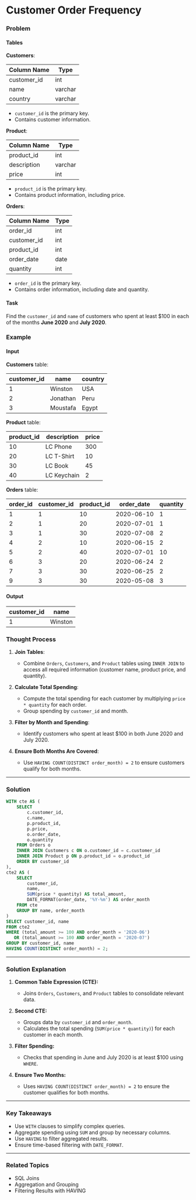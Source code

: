 # Customer Order Frequency

### Problem

#### Tables

**Customers**:

| Column Name   | Type    |
|---------------|---------|
| customer_id   | int     |
| name          | varchar |
| country       | varchar |

- `customer_id` is the primary key.
- Contains customer information.

**Product**:

| Column Name   | Type    |
|---------------|---------|
| product_id    | int     |
| description   | varchar |
| price         | int     |

- `product_id` is the primary key.
- Contains product information, including price.

**Orders**:

| Column Name   | Type    |
|---------------|---------|
| order_id      | int     |
| customer_id   | int     |
| product_id    | int     |
| order_date    | date    |
| quantity      | int     |

- `order_id` is the primary key.
- Contains order information, including date and quantity.

#### Task

Find the `customer_id` and `name` of customers who spent at least $100 in each of the months **June 2020** and **July 2020**.

### Example

#### Input

**Customers** table:

| customer_id | name      | country  |
|-------------|-----------|----------|
| 1           | Winston   | USA      |
| 2           | Jonathan  | Peru     |
| 3           | Moustafa  | Egypt    |

**Product** table:

| product_id | description   | price |
|------------|---------------|-------|
| 10         | LC Phone      | 300   |
| 20         | LC T-Shirt    | 10    |
| 30         | LC Book       | 45    |
| 40         | LC Keychain   | 2     |

**Orders** table:

| order_id | customer_id | product_id | order_date  | quantity |
|----------|-------------|------------|-------------|----------|
| 1        | 1           | 10         | 2020-06-10  | 1        |
| 2        | 1           | 20         | 2020-07-01  | 1        |
| 3        | 1           | 30         | 2020-07-08  | 2        |
| 4        | 2           | 10         | 2020-06-15  | 2        |
| 5        | 2           | 40         | 2020-07-01  | 10       |
| 6        | 3           | 20         | 2020-06-24  | 2        |
| 7        | 3           | 30         | 2020-06-25  | 2        |
| 9        | 3           | 30         | 2020-05-08  | 3        |

#### Output

| customer_id | name      |
|-------------|-----------|
| 1           | Winston   |

### Thought Process

1. **Join Tables**:
   - Combine `Orders`, `Customers`, and `Product` tables using `INNER JOIN` to access all required information (customer name, product price, and quantity).

2. **Calculate Total Spending**:
   - Compute the total spending for each customer by multiplying `price * quantity` for each order.
   - Group spending by `customer_id` and month.

3. **Filter by Month and Spending**:
   - Identify customers who spent at least $100 in both June 2020 and July 2020.

4. **Ensure Both Months Are Covered**:
   - Use `HAVING COUNT(DISTINCT order_month) = 2` to ensure customers qualify for both months.

---

### Solution

```sql
WITH cte AS (
    SELECT 
        c.customer_id, 
        c.name, 
        p.product_id, 
        p.price, 
        o.order_date, 
        o.quantity
    FROM Orders o
    INNER JOIN Customers c ON o.customer_id = c.customer_id
    INNER JOIN Product p ON p.product_id = o.product_id
    ORDER BY customer_id
),
cte2 AS (
    SELECT 
        customer_id, 
        name, 
        SUM(price * quantity) AS total_amount,
        DATE_FORMAT(order_date, '%Y-%m') AS order_month
    FROM cte
    GROUP BY name, order_month
)
SELECT customer_id, name
FROM cte2
WHERE (total_amount >= 100 AND order_month = '2020-06')
   OR (total_amount >= 100 AND order_month = '2020-07')
GROUP BY customer_id, name
HAVING COUNT(DISTINCT order_month) = 2;
```

---

### Solution Explanation

1. **Common Table Expression (CTE):**
   - Joins `Orders`, `Customers`, and `Product` tables to consolidate relevant data.

2. **Second CTE:**
   - Groups data by `customer_id` and `order_month`.
   - Calculates the total spending (`SUM(price * quantity)`) for each customer in each month.

3. **Filter Spending:**
   - Checks that spending in June and July 2020 is at least $100 using `WHERE`.

4. **Ensure Two Months:**
   - Uses `HAVING COUNT(DISTINCT order_month) = 2` to ensure the customer qualifies for both months.

---

### Key Takeaways

- Use `WITH` clauses to simplify complex queries.
- Aggregate spending using `SUM` and group by necessary columns.
- Use `HAVING` to filter aggregated results.
- Ensure time-based filtering with `DATE_FORMAT`.

---

### Related Topics

- SQL Joins
- Aggregation and Grouping
- Filtering Results with HAVING
